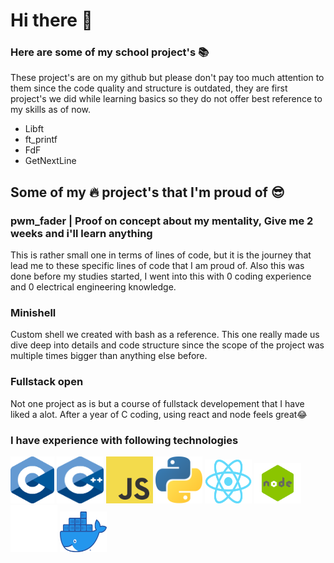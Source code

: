 # Hi there 👋

### Here are some of my school project's 📚
These project's are on my github but please don't pay too much attention to them
since the code quality and structure is outdated, they are first project's we did
while learning basics so they do not offer best reference to my skills as of now.
- Libft
- ft_printf
- FdF
- GetNextLine

## Some of my 🔥 project's that I'm proud of 😎
### pwm_fader | Proof on concept about my mentality, Give me 2 weeks and i'll learn anything
This is rather small one in terms of lines of code, but it is the journey that lead me to these specific lines of code that I am proud of.
Also this was done before my studies started, I went into this with 0 coding experience and 0 electrical engineering knowledge.

### Minishell
Custom shell we created with bash as a reference. This one really made us dive deep into details and code structure since the scope
of the project was multiple times bigger than anything else before.

### Fullstack open
Not one project as is but a course of fullstack developement that I have liked a alot. After a year of C coding, using react and node
feels great😂


### I have experience with following technologies
<img src="./C_Logo.png?raw=true" width="70" height="75"> <img src="./CPlusPlus.svg?raw=true" width="75" height="75">
<img src="./JS.svg" width="75" height="75"> <img src="./Python.svg?raw=true" width="75" height="75">
<img src="./React-icon.svg.png?raw=true" width="75" height="70"> <img src="./node.png?raw=true" width="75" height="65">
<img src="./Git-Icon-White.png?raw=true" width="75" height="75"> <img src="./Moby-logo.png?raw=true" width="75" height="65">
